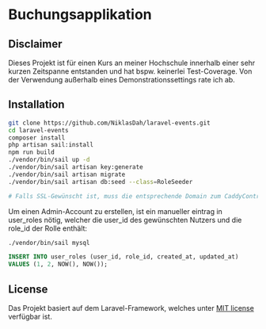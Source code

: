 # Buchungsapplikation
## Disclaimer
Dieses Projekt ist für einen Kurs an meiner Hochschule innerhalb einer sehr kurzen Zeitspanne entstanden und hat bspw. keinerlei Test-Coverage. Von der Verwendung außerhalb eines Demonstrationssettings rate ich ab.
## Installation
```sh
git clone https://github.com/NiklasDah/laravel-events.git
cd laravel-events
composer install
php artisan sail:install
npm run build
./vendor/bin/sail up -d
./vendor/bin/sail artisan key:generate
./vendor/bin/sail artisan migrate
./vendor/bin/sail artisan db:seed --class=RoleSeeder

# Falls SSL-Gewünscht ist, muss die entsprechende Domain zum CaddyController.php ergänzt werden.
```
Um einen Admin-Account zu erstellen, ist ein manueller eintrag in user_roles nötig, welcher die user_id des gewünschten Nutzers und die role_id der Rolle enthält:
```sh
./vendor/bin/sail mysql
```
```sql
INSERT INTO user_roles (user_id, role_id, created_at, updated_at)
VALUES (1, 2, NOW(), NOW());
```

## License

Das Projekt basiert auf dem Laravel-Framework, welches unter [MIT license](https://opensource.org/licenses/MIT) verfügbar ist.
